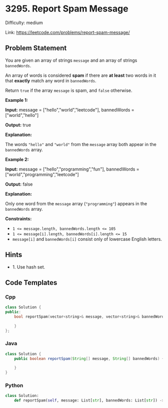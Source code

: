# 3295. Report Spam Message

Difficulty: medium

Link: https://leetcode.com/problems/report-spam-message/

## Problem Statement

You are given an array of strings `message` and an array of strings `bannedWords`.

An array of words is considered **spam** if there are **at least** two words in it that **exactly** match any word in `bannedWords`.

Return `true` if the array `message` is spam, and `false` otherwise.

**Example 1:**

**Input:** message \= \["hello","world","leetcode"], bannedWords \= \["world","hello"]

**Output:** true

**Explanation:**

The words `"hello"` and `"world"` from the `message` array both appear in the `bannedWords` array.

**Example 2:**

**Input:** message \= \["hello","programming","fun"], bannedWords \= \["world","programming","leetcode"]

**Output:** false

**Explanation:**

Only one word from the `message` array (`"programming"`) appears in the `bannedWords` array.

**Constraints:**

* `1 <= message.length, bannedWords.length <= 105`
* `1 <= message[i].length, bannedWords[i].length <= 15`
* `message[i]` and `bannedWords[i]` consist only of lowercase English letters.

## Hints

- 1\. Use hash set.

## Code Templates

### Cpp
```cpp
class Solution {
public:
    bool reportSpam(vector<string>& message, vector<string>& bannedWords) {
        
    }
};
```

### Java
```java
class Solution {
    public boolean reportSpam(String[] message, String[] bannedWords) {
        
    }
}
```

### Python
```python
class Solution:
    def reportSpam(self, message: List[str], bannedWords: List[str]) -> bool:
        
```

